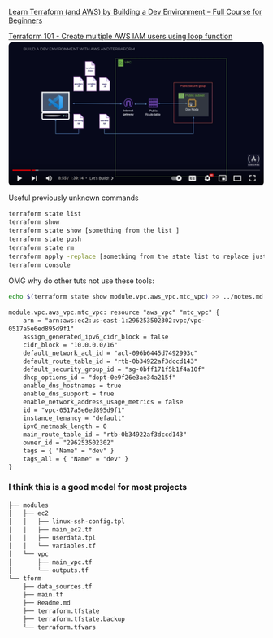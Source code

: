 [Learn Terraform (and AWS) by Building a Dev Environment – Full Course for Beginners](https://www.youtube.com/watch?v=iRaai1IBlB0)

[Terraform 101 - Create multiple AWS IAM users using loop function](https://www.youtube.com/watch?v=-OsqKBTNedc)
![Alt text](./images/arch.png)


Useful previously unknown commands
```bash
terraform state list
terraform show
terraform state show [something from the list ]
terraform state push
terraform state rm
terraform apply -replace [something from the state list to replace just one item]
terraform console   
```

OMG why do other tuts not use these tools:
```bash
echo $(terraform state show module.vpc.aws_vpc.mtc_vpc) >> ../notes.md 
```
```
module.vpc.aws_vpc.mtc_vpc: resource "aws_vpc" "mtc_vpc" { 
    arn = "arn:aws:ec2:us-east-1:296253502302:vpc/vpc-0517a5e6ed895d9f1" 
    assign_generated_ipv6_cidr_block = false 
    cidr_block = "10.0.0.0/16" 
    default_network_acl_id = "acl-096b6445d7492993c" 
    default_route_table_id = "rtb-0b34922af3dccd143" 
    default_security_group_id = "sg-0bff171f5b1f4a10f" 
    dhcp_options_id = "dopt-0e9f26e3ae34a215f" 
    enable_dns_hostnames = true 
    enable_dns_support = true 
    enable_network_address_usage_metrics = false 
    id = "vpc-0517a5e6ed895d9f1" 
    instance_tenancy = "default" 
    ipv6_netmask_length = 0 
    main_route_table_id = "rtb-0b34922af3dccd143" 
    owner_id = "296253502302" 
    tags = { "Name" = "dev" } 
    tags_all = { "Name" = "dev" } 
}
```

### I think this is a good model for most projects
```
├── modules
│   ├── ec2
│   │   ├── linux-ssh-config.tpl
│   │   ├── main_ec2.tf
│   │   ├── userdata.tpl
│   │   └── variables.tf
│   └── vpc
│       ├── main_vpc.tf
│       └── outputs.tf
└── tform
    ├── data_sources.tf
    ├── main.tf
    ├── Readme.md
    ├── terraform.tfstate
    ├── terraform.tfstate.backup
    └── terraform.tfvars
``````